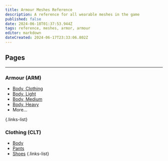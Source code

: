 ```yaml
---
title: Armour Meshes Reference
description: A reference for all wearable meshes in the game
published: false
date: 2024-06-18T01:37:53.944Z
tags: reference, meshes, armor, armour
editor: markdown
dateCreated: 2024-06-17T23:33:06.802Z
---
```





## Pages

---
### Armour (ARM)
- [Body, Clothing]()
- [Body, Light]()
- [Body, Medium]()
- [Body, Heavy]()
- More...

{.links-list}
### Clothing (CLT)
- [Body]()
- [Pants]()
- [Shoes]()
{.links-list}
